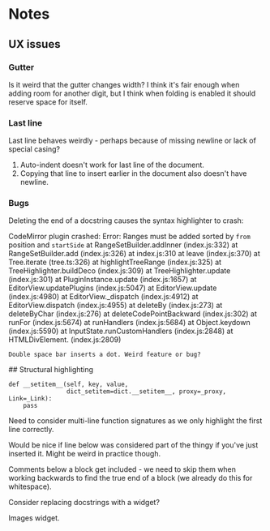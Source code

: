 # Notes

## UX issues

### Gutter

Is it weird that the gutter changes width? I think it's fair enough when adding room for another digit, but I think when folding is enabled it should reserve space for itself.

### Last line

Last line behaves weirdly - perhaps because of missing newline or lack of special casing? 
1. Auto-indent doesn't work for last line of the document.
2. Copying that line to insert earlier in the document also doesn't have newline.

### Bugs

Deleting the end of a docstring causes the syntax highlighter to crash:

CodeMirror plugin crashed: Error: Ranges must be added sorted by `from` position and `startSide`
    at RangeSetBuilder.addInner (index.js:332)
    at RangeSetBuilder.add (index.js:326)
    at index.js:310
    at leave (index.js:370)
    at Tree.iterate (tree.ts:326)
    at highlightTreeRange (index.js:325)
    at TreeHighlighter.buildDeco (index.js:309)
    at TreeHighlighter.update (index.js:301)
    at PluginInstance.update (index.js:1657)
    at EditorView.updatePlugins (index.js:5047)
    at EditorView.update (index.js:4980)
    at EditorView._dispatch (index.js:4912)
    at EditorView.dispatch (index.js:4955)
    at deleteBy (index.js:273)
    at deleteByChar (index.js:276)
    at deleteCodePointBackward (index.js:302)
    at runFor (index.js:5674)
    at runHandlers (index.js:5684)
    at Object.keydown (index.js:5590)
    at InputState.runCustomHandlers (index.js:2848)
    at HTMLDivElement.<anonymous> (index.js:2809)

    Double space bar inserts a dot. Weird feature or bug?

## Structural highlighting

```
def __setitem__(self, key, value,
                dict_setitem=dict.__setitem__, proxy=_proxy, Link=_Link):
    pass
```

Need to consider multi-line function signatures as we only highlight the first line correctly.

Would be nice if line below was considered part of the thingy if you've just inserted it. Might be weird in practice though.

Comments below a block get included - we need to skip them when working backwards to find the true end of a block (we already do this for whitespace).

Consider replacing docstrings with a widget?

Images widget.